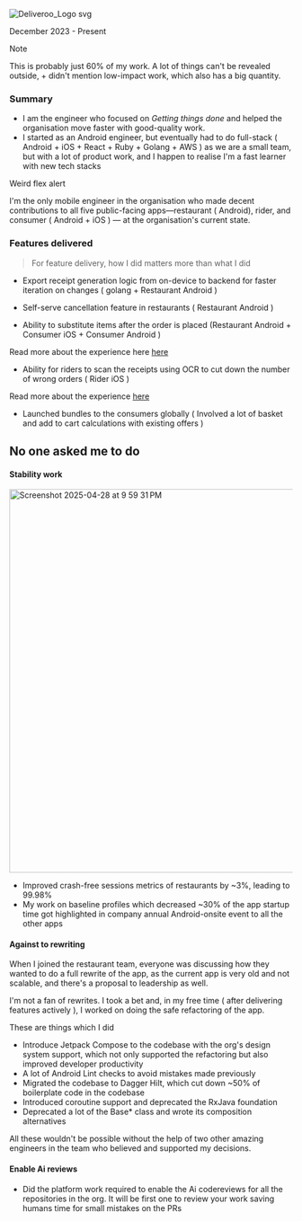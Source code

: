 ![Deliveroo_Logo svg](https://github.com/user-attachments/assets/b5abd3cc-29e6-4daa-96c7-3bb78e5440b1)

December 2023 - Present

> [!NOTE]
> This is probably just 60% of my work. A lot of things can't be revealed outside, + didn't mention low-impact work, which also has a big quantity. 

### Summary 

- I am the engineer who focused on _Getting things done_ and helped the organisation move faster with good-quality work.
- I started as an Android engineer, but eventually had to do full-stack ( Android + iOS + React + Ruby + Golang + AWS ) as we are a small team, but with a lot of product work, and I happen to realise I'm a fast learner with new tech stacks

 Weird flex alert

I'm the only mobile engineer in the organisation who made decent contributions to all five public-facing apps—restaurant ( Android), rider, and consumer ( Android + iOS ) — at the organisation's current state. 


### Features delivered 

> For feature delivery, how I did matters more than what I did

- Export receipt generation logic from on-device to backend for faster iteration on changes ( golang + Restaurant Android )

- Self-serve cancellation feature in restaurants ( Restaurant Android )
- Ability to substitute items after the order is placed (Restaurant Android + Consumer iOS + Consumer Android )

Read more about the experience here [here](https://help.deliveroo.com/en/articles/10156329-item-substitutions) 

- Ability for riders to scan the receipts using OCR to cut down the number of wrong orders ( Rider iOS )

Read more about the experience [here](https://riders.deliveroo.co.uk/en/support/orders/how-do-i-scan-the-order-receipt) 

- Launched bundles to the consumers globally ( Involved a lot of basket and add to cart calculations with existing offers )


## No one asked me to do

#### Stability work 

<img width="683" alt="Screenshot 2025-04-28 at 9 59 31 PM" src="https://github.com/user-attachments/assets/3a823069-6626-4f0f-ba27-f3a4680455df" />

- Improved crash-free sessions metrics of restaurants by ~3%, leading to 99.98%
- My work on baseline profiles which decreased ~30% of the app startup time got highlighted in company annual Android-onsite event to all the other apps 

#### Against to rewriting

When I joined the restaurant team, everyone was discussing how they wanted to do a full rewrite of the app, as the current app is very old and not scalable, and there's a proposal to leadership as well.

I'm not a fan of rewrites. I took a bet and, in my free time ( after delivering features actively ), I worked on doing the safe refactoring of the app.

These are things which I did 

- Introduce Jetpack Compose to the codebase with the org's design system support, which not only supported the refactoring but also improved developer productivity
- A lot of Android Lint checks to avoid mistakes made previously
- Migrated the codebase to Dagger Hilt, which cut down ~50% of boilerplate code in the codebase
- Introduced coroutine support and deprecated the RxJava foundation
- Deprecated a lot of the Base* class and wrote its composition alternatives

All these wouldn't be possible without the help of two other amazing engineers in the team who believed and supported my decisions. 

#### Enable Ai reviews

- Did the platform work required to enable the Ai codereviews for all the repositories in the org. It will be first one to review your work saving humans time for small mistakes on the PRs
